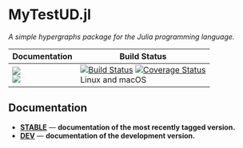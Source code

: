 # MyTestUD.jl

*A simple hypergraphs package for the Julia programming language.*

| **Documentation** | **Build Status** |
|---------------|--------------|
|[![][docs-stable-img]][docs-stable-url] <br/> [![][docs-latest-img]][docs-dev-url] | [![Build Status][travis-img]][travis-url]  [![Coverage Status][codecov-img]][codecov-url] <br/> Linux and macOS |

## Documentation

- [**STABLE**][docs-stable-url] &mdash; **documentation of the most recently tagged version.**
- [**DEV**][docs-dev-url] &mdash; **documentation of the development version.**

[docs-latest-img]: https://img.shields.io/badge/docs-latest-blue.svg
[docs-stable-img]: https://img.shields.io/badge/docs-stable-blue.svg
[docs-dev-url]: https://.github.io/MyTestUD.jl/dev
[docs-stable-url]: https://mariaangelapellegrino.github.io/MyTestUD.jl/stable

[travis-img]: https://travis-ci.org/mariaangelapellegrino/MyTestUD.jl.svg?branch=master
[travis-url]: https://travis-ci.org/mariaangelapellegrino/MyTestUD.jl

[codecov-img]: https://coveralls.io/repos/github/mariaangelapellegrino/MyTestUD.jl/badge.svg?branch=master
[codecov-url]: https://coveralls.io/github/mariaangelapellegrino/MyTestUD.jl?branch=master
